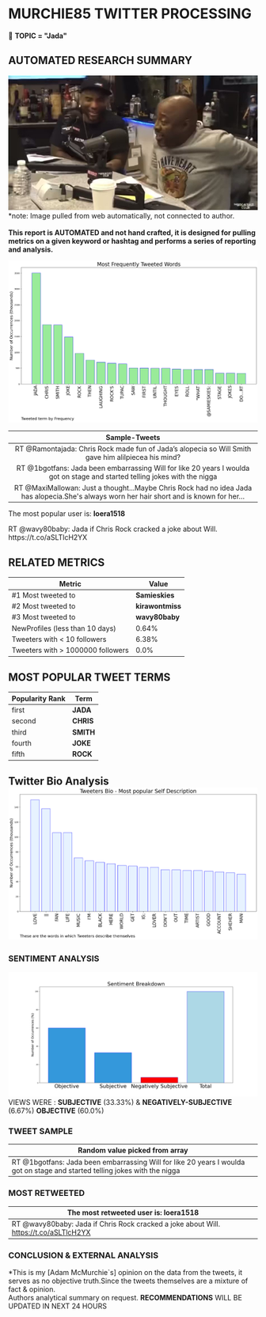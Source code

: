# MURCHIE85 TWITTER PROCESSING 
&#x1F34E; **TOPIC = "Jada"**

## AUTOMATED RESEARCH SUMMARY

![image](assets/2022-03-28hashtagImage.png)*note: Image pulled from web automatically, not connected to author.
<br></br>
<b> This report is AUTOMATED and not hand crafted, it is designed for pulling metrics on a given keyword or hashtag and performs a series of reporting and analysis.</b>



![image](assets/2022-03-28TWEETS.png)



|                **Sample-Tweets**        |
| :-------------: |
| RT @Ramontajada: Chris Rock made fun of Jada’s alopecia so Will Smith gave him alilpiecea his mind? |
| RT @1bgotfans: Jada been embarrassing Will for like 20 years I woulda got on stage and started telling jokes with the nigga |
| RT @MaxiMallowan: Just a thought...Maybe Chris Rock had no idea Jada has alopecia.She's always worn her hair short and is known for her… |

The most popular user is: **loera1518**
<div class="alert alert-block alert-danger"> RT @wavy80baby: Jada if Chris Rock cracked a joke about Will. https://t.co/aSLTlcH2YX</div>

## RELATED METRICS<br>
| Metric | Value |
| ------------- | ------------- |
| #1 Most tweeted to  | **Samieskies** |
| #2 Most tweeted to  | **kirawontmiss** |
| #3 Most tweeted to  | **wavy80baby** |
| NewProfiles (less than 10 days) | 0.64%  |
| Tweeters with < 10 followers  | 6.38%|
| Tweeters with > 1000000 followers  | 0.0%  |



## MOST POPULAR TWEET TERMS 


| Popularity Rank  | Term |
| ------------- | ------------- |
| first  | **JADA**  |
| second  | **CHRIS**  |
| third  | **SMITH** |
| fourth  | **JOKE**  |
| fifth  | **ROCK**  |


## Twitter Bio Analysis![image](assets/2022-03-28BIO.png)
### SENTIMENT ANALYSIS
![image](assets/2022-03-28sentiment.png)
VIEWS WERE : **SUBJECTIVE**  (33.33%) & **NEGATIVELY-SUBJECTIVE** (6.67%) **OBJECTIVE** (60.0%)

### TWEET SAMPLE 
| Random value picked from array |
| ------------- |
|RT @1bgotfans: Jada been embarrassing Will for like 20 years I woulda got on stage and started telling jokes with the nigga |

### MOST RETWEETED 

| The most retweeted user is: **loera1518**  |
| ------------- |
| RT @wavy80baby: Jada if Chris Rock cracked a joke about Will. https://t.co/aSLTlcH2YX |

### CONCLUSION & EXTERNAL ANALYSIS

*This is my [Adam McMurchie`s] opinion on the data from the tweets, it serves as no objective truth.Since the tweets themselves are a mixture of fact & opinion.<br>
Authors analytical summary on request.
**RECOMMENDATIONS** WILL BE UPDATED IN NEXT  24 HOURS <br>